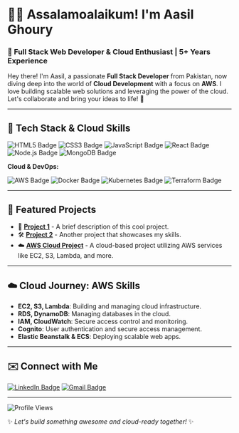 # 👋🏼 Assalamoalaikum! I'm Aasil Ghoury

### 🌟 Full Stack Web Developer & Cloud Enthusiast | 5+ Years Experience

Hey there! I'm Aasil, a passionate **Full Stack Developer** from Pakistan, now diving deep into the world of **Cloud Development** with a focus on **AWS**. I love building scalable web solutions and leveraging the power of the cloud. Let's collaborate and bring your ideas to life! 🚀

---

## 🚀 Tech Stack & Cloud Skills

![HTML5 Badge](https://img.shields.io/badge/-HTML5-E34F26?style=flat-square&logo=html5&logoColor=white)
![CSS3 Badge](https://img.shields.io/badge/-CSS3-1572B6?style=flat-square&logo=css3)
![JavaScript Badge](https://img.shields.io/badge/-JavaScript-F7DF1E?style=flat-square&logo=javascript&logoColor=black)
![React Badge](https://img.shields.io/badge/-React-61DAFB?style=flat-square&logo=react&logoColor=black)
![Node.js Badge](https://img.shields.io/badge/-Node.js-339933?style=flat-square&logo=node-dot-js&logoColor=white)
![MongoDB Badge](https://img.shields.io/badge/-MongoDB-47A248?style=flat-square&logo=mongodb&logoColor=white)

**Cloud & DevOps:**

![AWS Badge](https://img.shields.io/badge/-AWS-232F3E?style=flat-square&logo=amazon-aws)
![Docker Badge](https://img.shields.io/badge/-Docker-2496ED?style=flat-square&logo=docker&logoColor=white)
![Kubernetes Badge](https://img.shields.io/badge/-Kubernetes-326CE5?style=flat-square&logo=kubernetes&logoColor=white)
![Terraform Badge](https://img.shields.io/badge/-Terraform-623CE4?style=flat-square&logo=terraform&logoColor=white)

---

## 💼 Featured Projects

- 🎨 [**Project 1**](#) - A brief description of this cool project.
- 🛠️ [**Project 2**](#) - Another project that showcases my skills.
- ☁️ [**AWS Cloud Project**](#) - A cloud-based project utilizing AWS services like EC2, S3, Lambda, and more.

---

## ☁️ Cloud Journey: AWS Skills

- **EC2, S3, Lambda**: Building and managing cloud infrastructure.
- **RDS, DynamoDB**: Managing databases in the cloud.
- **IAM, CloudWatch**: Secure access control and monitoring.
- **Cognito**: User authentication and secure access management.
- **Elastic Beanstalk & ECS**: Deploying scalable web apps.

---

## ✉️ Connect with Me

[![LinkedIn Badge](https://img.shields.io/badge/-LinkedIn-blue?style=flat-square&logo=Linkedin&logoColor=white)](https://linkedin.com/in/yourprofile)
[![Gmail Badge](https://img.shields.io/badge/-Email-D14836?style=flat-square&logo=gmail&logoColor=white)](mailto:youremail@example.com)

---

![Profile Views](https://komarev.com/ghpvc/?username=yourusername&style=flat-square)

✨ *Let's build something awesome and cloud-ready together!* ✨
